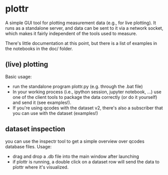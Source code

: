# plottr

A simple GUI tool for plotting measurement data (e.g., for live plotting). It runs as a standalone server, and data can be sent to it via a network socket, which makes it fairly independent of the tools used to measure. 

There's little documentation at this point, but there is a list of examples in the notebooks in the doc/ folder.

## (live) plotting

Basic usage: 
* run the standalone program plottr.py (e.g. through the .bat file)
* In your working process (i.e., ipython session, jupyter notebook, ...) use one of the client tools to package the data correctly (or do it yourself) and send it (see examples!). 
* If you're using qcodes with the dataset v2, there's also a subscriber that you can use with the dataset (examples!)

## dataset inspection

you can use the inspectr tool to get a simple overview over qcodes database files. Usage:
* drag and drop a .db file into the main window after launching
* if plottr is running, a double click on a dataset row will send the data to plottr where it's visualized.
